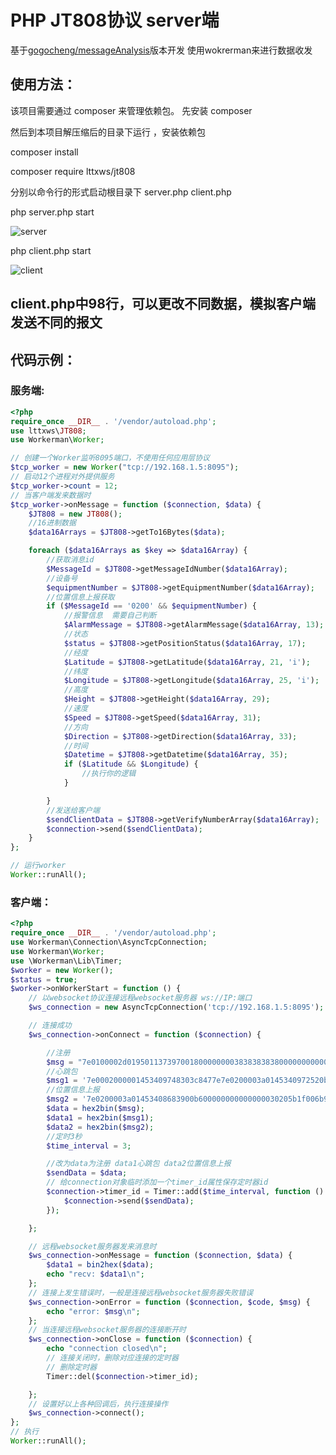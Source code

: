 # PHP JT808协议 server端

基于[gogocheng/messageAnalysis](https://github.com/gogocheng/messageAnalysis.git "gogocheng/messageAnalysis")版本开发
使用wokrerman来进行数据收发

## 使用方法：

该项目需要通过 composer 来管理依赖包。 先安装 composer 

然后到本项目解压缩后的目录下运行 ，安装依赖包

composer install

composer require lttxws/jt808

分别以命令行的形式启动根目录下 server.php client.php

php server.php start

![server](https://raw.githubusercontent.com/lttxws/JT808/master/image/server.jpg "server")

php client.php start

![client](https://raw.githubusercontent.com/lttxws/JT808/master/image/client.jpg "client")

## client.php中98行，可以更改不同数据，模拟客户端发送不同的报文
## 代码示例：
### 服务端:
```php
<?php
require_once __DIR__ . '/vendor/autoload.php';
use lttxws\JT808;
use Workerman\Worker;

// 创建一个Worker监听8095端口，不使用任何应用层协议
$tcp_worker = new Worker("tcp://192.168.1.5:8095");
// 启动12个进程对外提供服务
$tcp_worker->count = 12;
// 当客户端发来数据时
$tcp_worker->onMessage = function ($connection, $data) {
	$JT808 = new JT808();
	//16进制数据
	$data16Arrays = $JT808->getTo16Bytes($data);

	foreach ($data16Arrays as $key => $data16Array) {
		//获取消息id
		$MessageId = $JT808->getMessageIdNumber($data16Array);
		//设备号
		$equipmentNumber = $JT808->getEquipmentNumber($data16Array);
		//位置信息上报获取
		if ($MessageId == '0200' && $equipmentNumber) {
			//报警信息  需要自己判断
			$AlarmMessage = $JT808->getAlarmMessage($data16Array, 13);
			//状态
			$status = $JT808->getPositionStatus($data16Array, 17);
			//经度
			$Latitude = $JT808->getLatitude($data16Array, 21, 'i');
			//纬度
			$Longitude = $JT808->getLongitude($data16Array, 25, 'i');
			//高度
			$Height = $JT808->getHeight($data16Array, 29);
			//速度
			$Speed = $JT808->getSpeed($data16Array, 31);
			//方向
			$Direction = $JT808->getDirection($data16Array, 33);
			//时间
			$Datetime = $JT808->getDatetime($data16Array, 35);
			if ($Latitude && $Longitude) {
				//执行你的逻辑
			}

		}
		//发送给客户端
		$sendClientData = $JT808->getVerifyNumberArray($data16Array);
		$connection->send($sendClientData);
	}
};

// 运行worker
Worker::runAll();
```
### 客户端：
```php
<?php
require_once __DIR__ . '/vendor/autoload.php';
use Workerman\Connection\AsyncTcpConnection;
use Workerman\Worker;
use \Workerman\Lib\Timer;
$worker = new Worker();
$status = true;
$worker->onWorkerStart = function () {
	// 以websocket协议连接远程websocket服务器 ws://IP:端口
	$ws_connection = new AsyncTcpConnection('tcp://192.168.1.5:8095');

	// 连接成功
	$ws_connection->onConnect = function ($connection) {

		//注册
		$msg = "7e0100002d019501137397001800000000383838383800000000000000000000000000000000000000003131333733393702d4c1423030303030327e";
		//心跳包
		$msg1 = '7e0002000001453409748303c8477e7e0200003a0145340972520bdb00000000000000030205d4b406b9efe800ed00000120200430194209010400000716eb16000c00b28986043103188076978800060089fffffffff77e';
		//位置信息上报
		$msg2 = '7e0200003a01453408683900b600000000000000030205b1f006b97930015e00000111200430182601010400000018eb16000c00b28986043103188076975700060089ffffffffb67e';
		$data = hex2bin($msg);
		$data1 = hex2bin($msg1);
		$data2 = hex2bin($msg2);
		//定时3秒
		$time_interval = 3;

		//改为data为注册 data1心跳包 data2位置信息上报
		$sendData = $data;
		// 给connection对象临时添加一个timer_id属性保存定时器id
		$connection->timer_id = Timer::add($time_interval, function () use ($connection, $sendData) {
			$connection->send($sendData);
		});

	};

	// 远程websocket服务器发来消息时
	$ws_connection->onMessage = function ($connection, $data) {
		$data1 = bin2hex($data);
		echo "recv: $data1\n";
	};
	// 连接上发生错误时，一般是连接远程websocket服务器失败错误
	$ws_connection->onError = function ($connection, $code, $msg) {
		echo "error: $msg\n";
	};
	// 当连接远程websocket服务器的连接断开时
	$ws_connection->onClose = function ($connection) {
		echo "connection closed\n";
		// 连接关闭时，删除对应连接的定时器
		// 删除定时器
		Timer::del($connection->timer_id);

	};
	// 设置好以上各种回调后，执行连接操作
	$ws_connection->connect();
};
// 执行
Worker::runAll();
```
